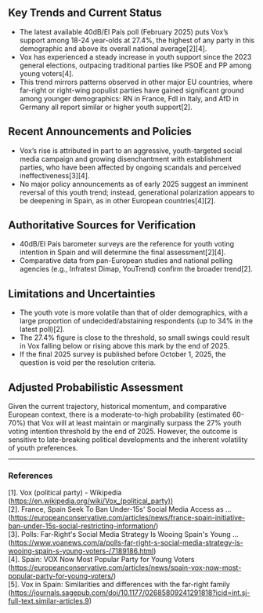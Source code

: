 ## Key Trends and Current Status

- The latest available 40dB/El País poll (February 2025) puts Vox’s support among 18-24 year-olds at 27.4%, the highest of any party in this demographic and above its overall national average[2][4].
- Vox has experienced a steady increase in youth support since the 2023 general elections, outpacing traditional parties like PSOE and PP among young voters[4].
- This trend mirrors patterns observed in other major EU countries, where far-right or right-wing populist parties have gained significant ground among younger demographics: RN in France, FdI in Italy, and AfD in Germany all report similar or higher youth support[2].

## Recent Announcements and Policies

- Vox’s rise is attributed in part to an aggressive, youth-targeted social media campaign and growing disenchantment with establishment parties, who have been affected by ongoing scandals and perceived ineffectiveness[3][4].
- No major policy announcements as of early 2025 suggest an imminent reversal of this youth trend; instead, generational polarization appears to be deepening in Spain, as in other European countries[4][2].

## Authoritative Sources for Verification

- 40dB/El País barometer surveys are the reference for youth voting intention in Spain and will determine the final assessment[2][4].
- Comparative data from pan-European studies and national polling agencies (e.g., Infratest Dimap, YouTrend) confirm the broader trend[2].

## Limitations and Uncertainties

- The youth vote is more volatile than that of older demographics, with a large proportion of undecided/abstaining respondents (up to 34% in the latest poll)[2].
- The 27.4% figure is close to the threshold, so small swings could result in Vox falling below or rising above this mark by the end of 2025.
- If the final 2025 survey is published before October 1, 2025, the question is void per the resolution criteria.

## Adjusted Probabilistic Assessment

Given the current trajectory, historical momentum, and comparative European context, there is a moderate-to-high probability (estimated 60-70%) that Vox will at least maintain or marginally surpass the 27% youth voting intention threshold by the end of 2025. However, the outcome is sensitive to late-breaking political developments and the inherent volatility of youth preferences.

---

### References

[1]. Vox (political party) - Wikipedia (https://en.wikipedia.org/wiki/Vox_(political_party))  
[2]. France, Spain Seek To Ban Under-15s' Social Media Access as ... (https://europeanconservative.com/articles/news/france-spain-initiative-ban-under-15s-social-restricting-information/)  
[3]. Polls: Far-Right's Social Media Strategy Is Wooing Spain's Young ... (https://www.voanews.com/a/polls-far-right-s-social-media-strategy-is-wooing-spain-s-young-voters-/7189186.html)  
[4]. Spain: VOX Now Most Popular Party for Young Voters (https://europeanconservative.com/articles/news/spain-vox-now-most-popular-party-for-young-voters/)  
[5]. Vox in Spain: Similarities and differences with the far-right family (https://journals.sagepub.com/doi/10.1177/02685809241291818?icid=int.sj-full-text.similar-articles.9)